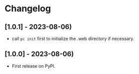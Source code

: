 # Changelog

## [1.0.1] - 2023-08-06)

* call `pc init` first to initialize the .web directory if necessary.

## [1.0.0] - 2023-08-06)

* First release on PyPI.
